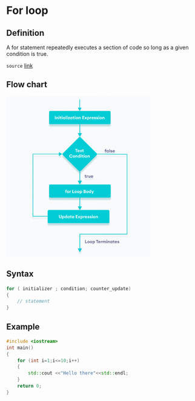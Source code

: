 # For loop

## Definition

A for statement repeatedly executes a section of code so long as a given condition is true.

`source` [link](https://www.youtube.com/watch?v=yS8DUrQy_ow&list=PLBlnK6fEyqRh6isJ01MBnbNpV3ZsktSyS&index=11)

## Flow chart

![for_loop_flow_chart](../../images/for_loop.png)

## Syntax

```C++
for ( initializer ; condition; counter_update)
{
    // statement
}
```

## Example

```c++
#include <iostream>
int main()
{
    for (int i=1;i<=10;i++)
    {
        std::cout <<"Hello there"<<std::endl;
    }
    return 0;
}
```
